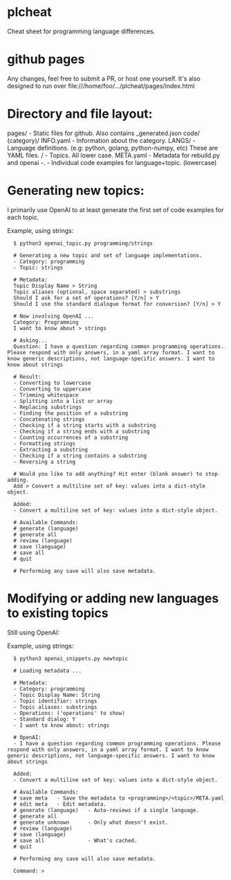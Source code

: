 # plcheat
Cheat sheet for programming language differences.

# github pages
Any changes, feel free to submit a PR, or host one yourself. It's also designed
to run over file:///home/foo/.../plcheat/pages/index.html

# Directory and file layout:

pages/      - Static files for github. Also contains _generated.json
code/
  (category)/
    INFO.yaml - Information about the category.
    LANGS/    - Language definitions. (e.g: python, golang, python-numpy, etc)
                These are YAML files.
    <topic>/  - Topics. All lower case.
      META.yaml - Metadata for rebuild.py and openai
      <topic>-<lang>.<ext>   - Individual code examples for language+topic. (lowercase)

# Generating new topics:

I primarily use OpenAI to at least generate the first set of code examples for
each topic.

Example, using strings:
```
  $ python3 openai_topic.py programming/strings

  # Generating a new topic and set of language implementations.
  - Category: programming
  - Topic: strings

  # Metadata:
  Topic Display Name > String
  Topic aliases (optional, space separated) > substrings
  Should I ask for a set of operations? [Y/n] > Y
  Should I use the standard dialogue format for conversion? [Y/n] > Y

  # Now involving OpenAI ...
  Category: Programming
  I want to know about > strings

  # Asking...
  Question: I have a question regarding common programming operations. Please respond with only answers, in a yaml array format. I want to know generic descriptions, not language-specific answers. I want to know about strings

  # Result:
  - Converting to lowercase
  - Converting to uppercase
  - Trimming whitespace
  - Splitting into a list or array
  - Replacing substrings
  - Finding the position of a substring
  - Concatenating strings
  - Checking if a string starts with a substring
  - Checking if a string ends with a substring
  - Counting occurrences of a substring
  - Formatting strings
  - Extracting a substring
  - Checking if a string contains a substring
  - Reversing a string

  # Would you like to add anything? Hit enter (blank answer) to stop adding.
  Add > Convert a multiline set of key: values into a dict-style object.

  Added:
  - Convert a multiline set of key: values into a dict-style object.

  # Available Commands:
  # generate (language)
  # generate all
  # review (language)
  # save (language)
  # save all
  # quit

  # Performing any save will also save metadata.
```

# Modifying or adding new languages to existing topics

Still using OpenAI:

Example, using strings:

```
  $ python3 openai_snippets.py newtopic

  # Loading metadata ...

  # Metadata:
  - Category: programming
  - Topic Display Name: String
  - Topic identifier: strings
  - Topic aliases: substrings
  - Operations: ('operations' to show)
  - Standard dialog: Y
  - I want to know about: strings

  # OpenAI:
  - I have a question regarding common programming operations. Please respond with only answers, in a yaml array format. I want to know generic descriptions, not language-specific answers. I want to know about strings

  Added:
  - Convert a multiline set of key: values into a dict-style object.

  # Available Commands:
  # save meta   - Save the metadata to <programming>/<topic>/META.yaml
  # edit meta   - Edit metadata.
  # generate (language)   - Auto-reviews if a single language.
  # generate all
  # generate unknown      - Only what doesn't exist.
  # review (language)
  # save (language)
  # save all              - What's cached.
  # quit

  # Performing any save will also save metadata.

  Command: >
```

